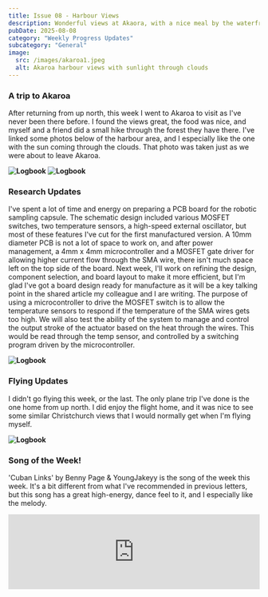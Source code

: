```yaml
---
title: Issue 08 - Harbour Views
description: Wonderful views at Akaora, with a nice meal by the waterfront and a hike through the forest.
pubDate: 2025-08-08
category: "Weekly Progress Updates"
subcategory: "General"
image:
  src: /images/akaroa1.jpeg
  alt: Akaroa harbour views with sunlight through clouds
---
```


### A trip to Akaroa

After returning from up north, this week I went to Akaroa to visit as I've never been there before. I found the views great, the food was nice, and myself and a friend did a small hike through the forest they have there. I've linked some photos below of the harbour area, and I especially like the one with the sun coming through the clouds. That photo was taken just as we were about to leave Akaroa. 


**![Logbook](/images/akaroa1.jpeg)**
**![Logbook](/images/akaroa2.jpeg)**


### Research Updates

I've spent a lot of time and energy on preparing a PCB board for the robotic sampling capsule. The schematic design included various MOSFET switches, two temperature sensors, a high-speed external oscillator, but most of these features I've cut for the first manufactured version. A 10mm diameter PCB is not a lot of space to work on, and after power management, a 4mm x 4mm microcontroller and a MOSFET gate driver for allowing higher current flow through the SMA wire, there isn't much space left on the top side of the board. Next week, I'll work on refining the design, component selection, and board layout to make it more efficient, but I'm glad I've got a board design ready for manufacture as it will be a key talking point in the shared article my colleague and I are writing. The purpose of using a microcontroller to drive the MOSFET switch is to allow the temperature sensors to respond if the temperature of the SMA wires gets too high. We will also test the ability of the system to manage and control the output stroke of the actuator based on the heat through the wires. This would be read through the temp sensor, and controlled by a switching program driven by the microcontroller. 

**![Logbook](/images/pcb1.png)**

### Flying Updates

I didn't go flying this week, or the last. The only plane trip I've done is the one home from up north. I did enjoy the flight home, and it was nice to see some similar Christchurch views that I would normally get when I'm flying myself.

**![Logbook](/images/plane1.jpeg)**

### Song of the Week!

'Cuban Links' by Benny Page & YoungJakeyy is the song of the week this week. It's a bit different from what I've recommended in previous letters, but this song has a great high-energy, dance feel to it, and I especially like the melody. 

<iframe allow="autoplay *; encrypted-media *;" frameborder="0" height="150" style="width:100%;max-width:660px;overflow:hidden;background:transparent;" sandbox="allow-forms allow-popups allow-same-origin allow-scripts allow-storage-access-by-user-activation allow-top-navigation-by-user-activation" src="https://embed.music.apple.com/nz/album/cuban-links/1807312209?i=1807312211"></iframe>